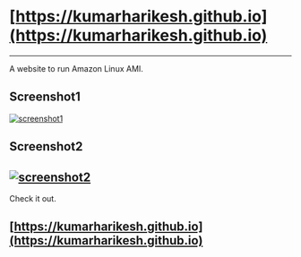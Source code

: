 # [https://kumarharikesh.github.io](https://kumarharikesh.github.io)
---
A website to run Amazon Linux AMI.
## Screenshot1
[![screenshot1](https://user-images.githubusercontent.com/43793294/95330895-d250f580-08c6-11eb-9fd2-098c85462c4d.jpg "screenshot")](#)
## Screenshot2
[![screenshot2](https://user-images.githubusercontent.com/43793294/95328997-ea734580-08c3-11eb-975c-8b0f8bd42bb7.jpg "screenshot")](#)
---
Check it out.
## [https://kumarharikesh.github.io](https://kumarharikesh.github.io)
